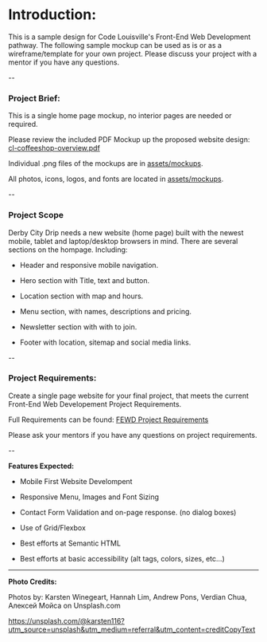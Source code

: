 # Introduction:

This is a sample design for Code Louisville's Front-End Web Development pathway. The following sample mockup can be used as is or as a wireframe/template for your own project. Please discuss your project with a mentor if you have any questions.

--

### Project Brief:

This is a single home page mockup, no interior pages are needed or required.

Please review the included PDF Mockup up the proposed website design: [cl-coffeeshop-overview.pdf](https://github.com/CodeLouisville/FEWD-CoffeeShop/blob/main/CL-CoffeeShop-Overview.pdf)

Individual .png files of the mockups are in [assets/mockups](https://github.com/CodeLouisville/FEWD-CoffeeShop/tree/main/assets/mockups).

All photos, icons, logos, and fonts are located in [assets/mockups](https://github.com/CodeLouisville/FEWD-CoffeeShop/tree/main/assets/).


--

### Project Scope

Derby City Drip needs a new website (home page) built with the newest mobile, tablet and laptop/desktop browsers in mind. There are several sections on the hompage. Including:

- Header and responsive mobile navigation.

- Hero section with Title, text and button.

- Location section with map and hours.

- Menu section, with names, descriptions and pricing.

- Newsletter section with with to join.

- Footer with location, sitemap and social media links.

--

### Project Requirements:

Create a single page website for your final project, that meets the current Front-End Web Developement Project Requirements.

Full Requirements can be found: [FEWD Project Requirements](https://sites.google.com/codelouisville.org/code-louisville-wiki/class-info/project-requirements)

Please ask your mentors if you have any questions on project requirements.


--

**Features Expected:**

- Mobile First Website Develompent

- Responsive Menu, Images and Font Sizing

- Contact Form Validation and on-page response. (no dialog boxes)

- Use of Grid/Flexbox

- Best efforts at Semantic HTML

- Best efforts at basic accessibility (alt tags, colors, sizes, etc...) 


---

**Photo Credits:**

Photos by: Karsten Winegeart, Hannah Lim, Andrew Pons, Verdian Chua, Алексей Мойса on Unsplash.com

https://unsplash.com/@karsten116?utm_source=unsplash&utm_medium=referral&utm_content=creditCopyText